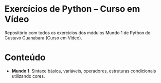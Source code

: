 # Exercícios de Python – Curso em Vídeo

Repositório com todos os exercícios dos módulos Mundo 1 de Python do Gustavo Guanabara (Curso em Vídeo).

# Conteúdo

- **Mundo 1**: Sintaxe básica, variáveis, operadores, estruturas condicionais utilizando cores.
